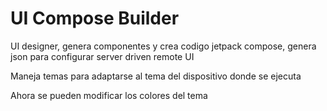 # UI Compose Builder

UI designer, genera componentes y crea codigo jetpack compose, genera json para configurar server driven remote UI

Maneja temas para adaptarse al tema del dispositivo donde se ejecuta

Ahora se pueden modificar los colores del tema
